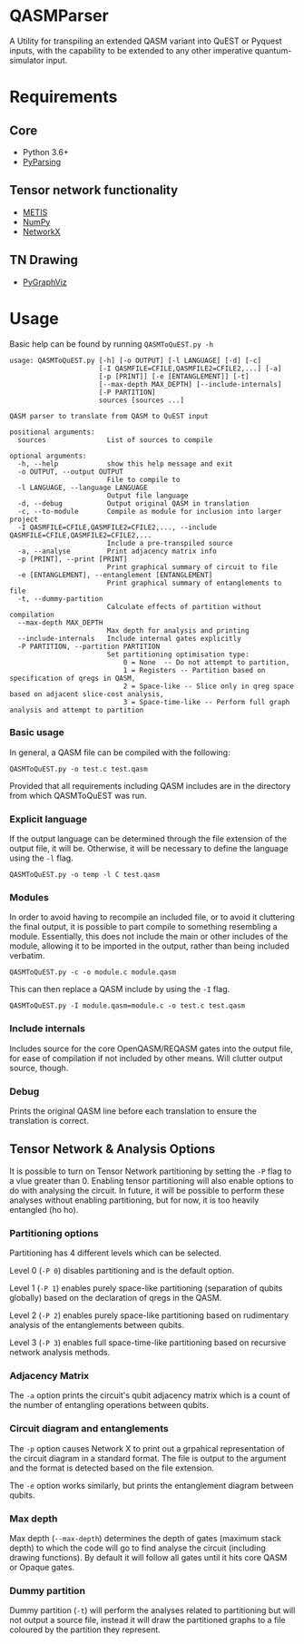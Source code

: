 # QASMParser
A Utility for transpiling an extended QASM variant into QuEST or Pyquest inputs, with the capability to be extended to any other imperative quantum-simulator input.

# Requirements

## Core
 - Python 3.6+
 - [PyParsing][PyParsing]
## Tensor network functionality
 - [METIS][METIS]
 - [NumPy][Numpy]
 - [NetworkX][NetworkX] 
## TN Drawing
 - [PyGraphViz][PyGraphViz]

# Usage

Basic help can be found by running `QASMToQuEST.py -h`

```
usage: QASMToQuEST.py [-h] [-o OUTPUT] [-l LANGUAGE] [-d] [-c]
                      [-I QASMFILE=CFILE,QASMFILE2=CFILE2,...] [-a]
                      [-p [PRINT]] [-e [ENTANGLEMENT]] [-t]
                      [--max-depth MAX_DEPTH] [--include-internals]
                      [-P PARTITION]
                      sources [sources ...]

QASM parser to translate from QASM to QuEST input

positional arguments:
  sources               List of sources to compile

optional arguments:
  -h, --help            show this help message and exit
  -o OUTPUT, --output OUTPUT
                        File to compile to
  -l LANGUAGE, --language LANGUAGE
                        Output file language
  -d, --debug           Output original QASM in translation
  -c, --to-module       Compile as module for inclusion into larger project
  -I QASMFILE=CFILE,QASMFILE2=CFILE2,..., --include QASMFILE=CFILE,QASMFILE2=CFILE2,...
                        Include a pre-transpiled source
  -a, --analyse         Print adjacency matrix info
  -p [PRINT], --print [PRINT]
                        Print graphical summary of circuit to file
  -e [ENTANGLEMENT], --entanglement [ENTANGLEMENT]
                        Print graphical summary of entanglements to file
  -t, --dummy-partition
                        Calculate effects of partition without compilation
  --max-depth MAX_DEPTH
                        Max depth for analysis and printing
  --include-internals   Include internal gates explicitly
  -P PARTITION, --partition PARTITION
                        Set partitioning optimisation type:
                            0 = None  -- Do not attempt to partition,
                            1 = Registers -- Partition based on specification of qregs in QASM,
                            2 = Space-like -- Slice only in qreg space based on adjacent slice-cost analysis,
                            3 = Space-time-like -- Perform full graph analysis and attempt to partition
```

### Basic usage

In general, a QASM file can be compiled with the following:

```QASMToQuEST.py -o test.c test.qasm```

Provided that all requirements including QASM includes are in the directory from which QASMToQuEST was run. 

### Explicit language

If the output language can be determined through the file extension of the output file, it will be. Otherwise, it will be necessary to define the language using the `-l` flag. 

```QASMToQuEST.py -o temp -l C test.qasm```

### Modules

In order to avoid having to recompile an included file, or to avoid it cluttering the final output, it is possible to part compile to something resembling a module. Essentially, this does not include the main or other includes of the module, allowing it to be imported in the output, rather than being included verbatim. 

```QASMToQuEST.py -c -o module.c module.qasm```

This can then replace a QASM include by using the `-I` flag.

```QASMToQuEST.py -I module.qasm=module.c -o test.c test.qasm```

### Include internals

Includes source for the core OpenQASM/REQASM gates into the output file, for ease of compilation if not included by other means. Will clutter output source, though.

### Debug

Prints the original QASM line before each translation to ensure the translation is correct.

## Tensor Network & Analysis Options

It is possible to turn on Tensor Network partitioning by setting the `-P` flag to a vlue greater than 0. Enabling tensor partitioning will also enable options to do with analysing the circuit. In future, it will be possible to perform these analyses without enabling partitioning, but for now, it is too heavily entangled (ho ho). 

### Partitioning options

Partitioning has 4 different levels which can be selected. 

Level 0 (`-P 0`) disables partitioning and is the default option.

Level 1 (`-P 1`) enables purely space-like partitioning (separation of qubits globally) based on the declaration of qregs in the QASM.

Level 2 (`-P 2`) enables purely space-like partitioning based on rudimentary analysis of the entanglements between qubits.

Level 3 (`-P 3`) enables full space-time-like partitioning based on recursive network analysis methods.

### Adjacency Matrix

The `-a` option prints the circuit's qubit adjacency matrix which is a count of the number of entangling operations between qubits. 

### Circuit diagram and entanglements

The `-p` option causes Network X to print out a grpahical representation of the circuit diagram in a standard format. The file is output to the argument and the format is detected based on the file extension.

The `-e` option works similarly, but prints the entanglement diagram between qubits.
  
### Max depth

Max depth (`--max-depth`) determines the depth of gates (maximum stack depth) to which the code will go to find analyse the circuit (including drawing functions). By default it will follow all gates until it hits core QASM or Opaque gates.

### Dummy partition

Dummy partition (`-t`) will perform the analyses related to partitioning but will not output a source file, instead it will draw the partitioned graphs to a file coloured by the partition they represent.

[METIS]:https://pypi.org/project/metis/
[PyGraphViz]:https://pypi.org/project/pygraphviz/
[PyParsing]:https://pypi.org/project/pyparsing/
[Numpy]:https://pypi.org/project/numpy/
[NetworkX]:https://pypi.org/project/networkx/
